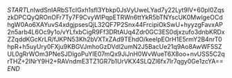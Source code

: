 $START$LnIwdSnIARbSTcIGxh1sfI3Ybkp0JsVyUweLYad7y22Lyt9lV+60pI0ZqszkDPCQyQROnOFr7Ty7F9CvyWlPqpETRWn6ttYkR5bTNYscUK0MwIgeOCdhgW0Ao6XAYuvS4xdgjpsesQjL32QF7P2Snx44FrcipiOkSwU+hyyzgFavxAP2n5arb4L6Oc9y1o/vYLfxbCigR9Ff3DRtAUq4Zdr0GC3ES0djxzufo3dnbKRDxZZqddKGcKrLR/fJKPN53Kh2bVXTxZAd9TEhdO/keeIpEOrH1E5rmY2B4nrT0hpR+h5uyUry0FXju9KBGVJmhoGzDVdl2umN2J5BacUe21q9Ao8AwWF5SZUL0gRrWOm3PNeSJDlgoPuYIE07mQx9JiJnH0WvWueT6X8oo+nvUSS5C2qrTHZ+2INrY9H2+RAVndmE3TZ1GR7b1UrVKX4SLQZl6fx7lr7qgy0Ge1zcYA==$END$